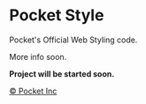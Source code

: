 # Pocket Style
<p>Pocket's Official Web Styling code.</p>
<p>More info soon.</p>

<b>Project will be started soon.</b>

<a href="http://pocket-inc.ml">&copy; Pocket Inc</a>
